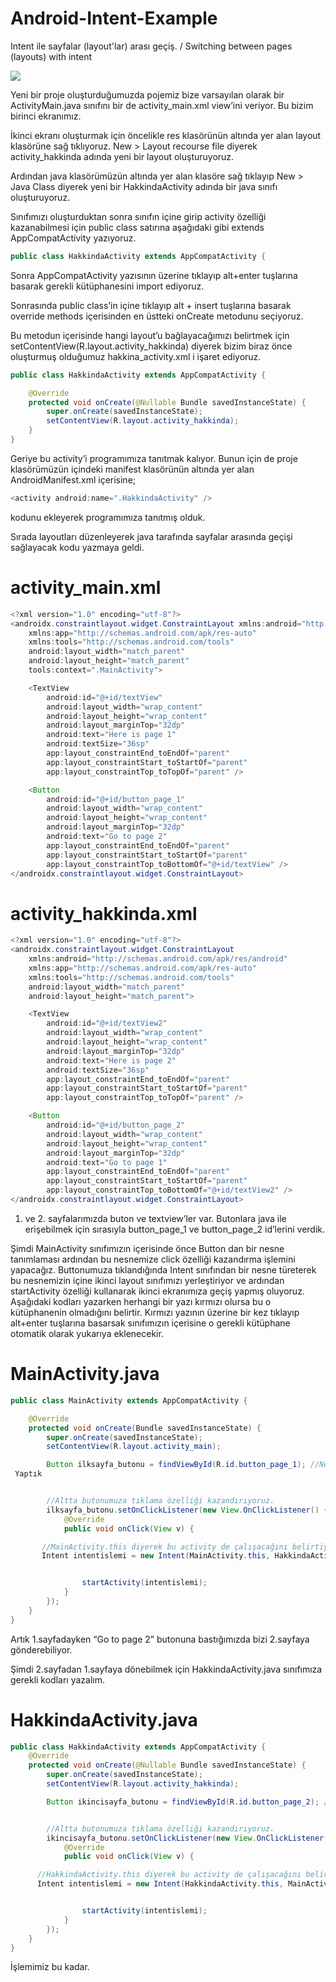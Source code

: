# Android-Intent-Example

Intent ile sayfalar (layout'lar) arası geçiş. / Switching between pages (layouts) with intent

![](screenshot.gif)

Yeni bir proje oluşturduğumuzda pojemiz bize varsayılan olarak bir ActivityMain.java sınıfını bir de activity_main.xml view’ini veriyor. Bu bizim birinci ekranımız.

İkinci ekranı oluşturmak için öncelikle res klasörünün altında yer alan layout klasörüne sağ tıklıyoruz. New > Layout recourse file diyerek activity_hakkinda adında yeni bir layout oluşturuyoruz.

Ardından java klasörümüzün altında yer alan klasöre sağ tıklayıp New > Java Class diyerek yeni bir HakkindaActivity adında bir java sınıfı oluşturuyoruz.

Sınıfımızı oluşturduktan sonra sınıfın içine girip activity özelliği kazanabilmesi için public class satırına aşağıdaki gibi extends AppCompatActivity yazıyoruz.

```java
public class HakkindaActivity extends AppCompatActivity {
```

Sonra AppCompatActivity yazısının üzerine tıklayıp alt+enter tuşlarına basarak gerekli kütüphanesini import ediyoruz.

Sonrasında public class’in içine tıklayıp alt + insert tuşlarına basarak override methods içerisinden en üstteki onCreate metodunu seçiyoruz.

Bu metodun içerisinde hangi layout’u bağlayacağımızı belirtmek için setContentView(R.layout.activity_hakkinda) diyerek bizim biraz önce oluşturmuş olduğumuz hakkina_activity.xml i işaret ediyoruz.

```java
public class HakkindaActivity extends AppCompatActivity {

    @Override
    protected void onCreate(@Nullable Bundle savedInstanceState) {
        super.onCreate(savedInstanceState);
        setContentView(R.layout.activity_hakkinda);
    }
}
```

Geriye bu activity’i programımıza tanıtmak kalıyor. Bunun için de proje klasörümüzün içindeki manifest klasörünün altında yer alan AndroidManifest.xml içerisine;
```java
<activity android:name=".HakkindaActivity" />
```
kodunu ekleyerek programımıza tanıtmış olduk.

Sırada layoutları düzenleyerek java tarafında sayfalar arasında geçişi sağlayacak kodu yazmaya geldi.

# activity_main.xml

```java
<?xml version="1.0" encoding="utf-8"?>
<androidx.constraintlayout.widget.ConstraintLayout xmlns:android="http://schemas.android.com/apk/res/android"
    xmlns:app="http://schemas.android.com/apk/res-auto"
    xmlns:tools="http://schemas.android.com/tools"
    android:layout_width="match_parent"
    android:layout_height="match_parent"
    tools:context=".MainActivity">

    <TextView
        android:id="@+id/textView"
        android:layout_width="wrap_content"
        android:layout_height="wrap_content"
        android:layout_marginTop="32dp"
        android:text="Here is page 1"
        android:textSize="36sp"
        app:layout_constraintEnd_toEndOf="parent"
        app:layout_constraintStart_toStartOf="parent"
        app:layout_constraintTop_toTopOf="parent" />

    <Button
        android:id="@+id/button_page_1"
        android:layout_width="wrap_content"
        android:layout_height="wrap_content"
        android:layout_marginTop="32dp"
        android:text="Go to page 2"
        app:layout_constraintEnd_toEndOf="parent"
        app:layout_constraintStart_toStartOf="parent"
        app:layout_constraintTop_toBottomOf="@+id/textView" />
</androidx.constraintlayout.widget.ConstraintLayout>
```


# activity_hakkinda.xml

```java
<?xml version="1.0" encoding="utf-8"?>
<androidx.constraintlayout.widget.ConstraintLayout
    xmlns:android="http://schemas.android.com/apk/res/android"
    xmlns:app="http://schemas.android.com/apk/res-auto"
    xmlns:tools="http://schemas.android.com/tools"
    android:layout_width="match_parent"
    android:layout_height="match_parent">

    <TextView
        android:id="@+id/textView2"
        android:layout_width="wrap_content"
        android:layout_height="wrap_content"
        android:layout_marginTop="32dp"
        android:text="Here is page 2"
        android:textSize="36sp"
        app:layout_constraintEnd_toEndOf="parent"
        app:layout_constraintStart_toStartOf="parent"
        app:layout_constraintTop_toTopOf="parent" />

    <Button
        android:id="@+id/button_page_2"
        android:layout_width="wrap_content"
        android:layout_height="wrap_content"
        android:layout_marginTop="32dp"
        android:text="Go to page 1"
        app:layout_constraintEnd_toEndOf="parent"
        app:layout_constraintStart_toStartOf="parent"
        app:layout_constraintTop_toBottomOf="@+id/textView2" />
</androidx.constraintlayout.widget.ConstraintLayout>
```

1. ve 2. sayfalarımızda buton ve textview’ler var. Butonlara java ile erişebilmek için sırasıyla button_page_1 ve button_page_2 id’lerini verdik.

Şimdi MainActivity sınıfımızın içerisinde önce Button dan bir nesne tanımlaması ardından bu nesnemize click özelliği kazandırma işlemini yapacağız. Buttonumuza tıklandığında Intent sınıfından bir nesne türeterek bu nesnemizin içine ikinci layout sınıfımızı yerleştiriyor ve ardından startActivity özelliği kullanarak ikinci ekranımıza geçiş yapmış oluyoruz. Aşağıdaki kodları yazarken herhangi bir yazı kırmızı olursa bu o kütüphanenin olmadığını belirtir. Kırmızı yazının üzerine bir kez tıklayıp alt+enter tuşlarına basarsak sınıfımızın içerisine o gerekli kütüphane otomatik olarak yukarıya eklenecekir.


# MainActivity.java

```java
public class MainActivity extends AppCompatActivity {

    @Override
    protected void onCreate(Bundle savedInstanceState) {
        super.onCreate(savedInstanceState);
        setContentView(R.layout.activity_main);

        Button ilksayfa_butonu = findViewById(R.id.button_page_1); //Nesne İle Button İlişkilendirme
 Yaptık


        //Altta butonumuza tıklama özelliği kazandırıyoruz.
        ilksayfa_butonu.setOnClickListener(new View.OnClickListener() {
            @Override
            public void onClick(View v) {

       //MainActivity.this diyerek bu activity de çalışacağını belirtiyoruz
       Intent intentislemi = new Intent(MainActivity.this, HakkindaActivity.class);


                startActivity(intentislemi);
            }
        });
    }
}
```

Artık 1.sayfadayken “Go to page 2” butonuna bastığımızda bizi 2.sayfaya gönderebiliyor.

Şimdi 2.sayfadan 1.sayfaya dönebilmek için HakkindaActivity.java sınıfımıza gerekli kodları yazalım.


# HakkindaActivity.java

```java
public class HakkindaActivity extends AppCompatActivity {
    @Override
    protected void onCreate(@Nullable Bundle savedInstanceState) {
        super.onCreate(savedInstanceState);
        setContentView(R.layout.activity_hakkinda);

        Button ikincisayfa_butonu = findViewById(R.id.button_page_2); //Nesne İle Button İlişkilendirme Yaptık


        //Altta butonumuza tıklama özelliği kazandırıyoruz.
        ikincisayfa_butonu.setOnClickListener(new View.OnClickListener() {
            @Override
            public void onClick(View v) {

      //HakkindaActivity.this diyerek bu activity de çalışacağını belirtiyoruz
      Intent intentislemi = new Intent(HakkindaActivity.this, MainActivity.class);


                startActivity(intentislemi);
            }
        });
    }
}
```


İşlemimiz bu kadar.
